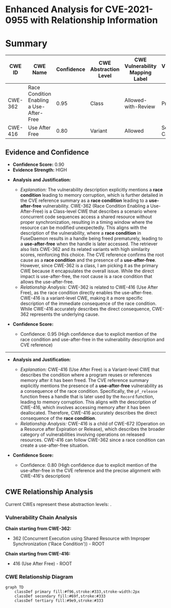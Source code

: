 # Enhanced Analysis for CVE-2021-0955 with Relationship Information

# Summary
| CWE ID | CWE Name | Confidence | CWE Abstraction Level | CWE Vulnerability Mapping Label | CWE-Vulnerability Mapping Notes |
|---|---|---|---|---|---|
| CWE-362 | Race Condition Enabling a Use-After-Free | 0.95 | Class | Allowed-with-Review | Primary CWE |
| CWE-416 | Use After Free | 0.80 | Variant | Allowed | Secondary Candidate |

## Evidence and Confidence

*   **Confidence Score:** 0.90
*   **Evidence Strength:** HIGH

- **Analysis and Justification:**
  - *Explanation:* The vulnerability description explicitly mentions a **race condition** leading to memory corruption, which is further detailed in the CVE reference summary as a **race condition** leading to a **use-after-free** vulnerability. CWE-362 (Race Condition Enabling a Use-After-Free) is a Class-level CWE that describes a scenario where concurrent code sequences access a shared resource without proper synchronization, resulting in a timing window where the resource can be modified unexpectedly. This aligns with the description of the vulnerability, where a **race condition** in FuseDaemon results in a handle being freed prematurely, leading to a **use-after-free** when the handle is later accessed. The retriever also lists CWE-362 and its related variants with high similarity scores, reinforcing this choice. The CVE reference confirms the root cause as a **race condition** and the presence of a **use-after-free**. However, since CWE-362 is a class, I am picking it as the primary CWE because it encapsulates the overall issue. While the direct impact is use-after-free, the root cause is a race condition that allows the use-after-free.
  - *Relationship Analysis:* CWE-362 is related to CWE-416 (Use After Free), as the race condition directly enables the use-after-free. CWE-416 is a variant-level CWE, making it a more specific description of the immediate consequence of the race condition. While CWE-416 accurately describes the direct consequence, CWE-362 represents the underlying cause.

- **Confidence Score:**
  - Confidence: 0.95 (High confidence due to explicit mention of the race condition and use-after-free in the vulnerability description and CVE reference)

---

- **Analysis and Justification:**
  - *Explanation:* CWE-416 (Use After Free) is a Variant-level CWE that describes the condition where a program reuses or references memory after it has been freed. The CVE reference summary explicitly mentions the presence of a **use-after-free** vulnerability as a consequence of the race condition. Specifically, the `pf_release` function frees a handle that is later used by the `Record` function, leading to memory corruption. This aligns with the description of CWE-416, which involves accessing memory after it has been deallocated. Therefore, CWE-416 accurately describes the direct consequence of the **race condition**.
  - *Relationship Analysis:* CWE-416 is a child of CWE-672 (Operation on a Resource after Expiration or Release), which describes the broader category of vulnerabilities involving operations on released resources. CWE-416 can follow CWE-362 since a race condition can create a use-after-free situation.

- **Confidence Score:**
  - Confidence: 0.80 (High confidence due to explicit mention of the use-after-free in the CVE reference and the precise alignment with CWE-416's description)


## CWE Relationship Analysis

Current CWEs represent these abstraction levels: .


### Vulnerability Chain Analysis

**Chain starting from CWE-362:**
- 362 (Concurrent Execution using Shared Resource with Improper Synchronization ('Race Condition')) - ROOT


**Chain starting from CWE-416:**
- 416 (Use After Free) - ROOT



### CWE Relationship Diagram

```mermaid
graph TD
    classDef primary fill:#f96,stroke:#333,stroke-width:2px
    classDef secondary fill:#69f,stroke:#333
    classDef tertiary fill:#9e9,stroke:#333
```
